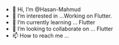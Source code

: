 - 👋 Hi, I’m @Hasan-Mahmud
- 👀 I’m interested in ...Working on Flutter.
- 🌱 I’m currently learning ... Flutter
- 💞️ I’m looking to collaborate on ... Flutter
- 📫 How to reach me ... 

<!---
Hasan-Mahmud/Hasan-Mahmud is a ✨ special ✨ repository because its `README.md` (this file) appears on your GitHub profile.
You can click the Preview link to take a look at your changes.
--->
